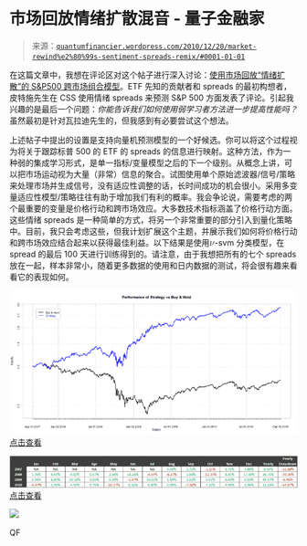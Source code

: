 <!--yml

分类：未分类

日期：2024-05-18 14:01:05

-->

# 市场回放情绪扩散混音 - 量子金融家

> 来源：[`quantumfinancier.wordpress.com/2010/12/20/market-rewind%e2%80%99s-sentiment-spreads-remix/#0001-01-01`](https://quantumfinancier.wordpress.com/2010/12/20/market-rewind%e2%80%99s-sentiment-spreads-remix/#0001-01-01)

在这篇文章中，我想在评论区对这个帖子进行深入讨论：[使用市场回放“情绪扩散”的 S&P500 跨市场组合模型](http://cssanalytics.wordpress.com/2010/09/19/creating-an-ensemble-intermarket-spy-model-with-etf-rewinds-sentiment-spreads/)。ETF 先知的贡献者和 spreads 的最初构想者，皮特施先生在 CSS 使用情绪 spreads 来预测 S&P 500 方面发表了评论。引起我兴趣的是最后一个问题：*你能告诉我们如何使用弱学习者方法进一步提高性能吗？* 虽然最初是针对瓦拉迪先生的，但我感到有必要尝试这个想法。

上述帖子中提出的设置是支持向量机预测模型的一个好候选。你可以将这个过程视为将关于跟踪标普 500 的 ETF 的 spreads 的信息进行映射。这种方法，作为一种弱的集成学习形式，是单一指标/变量模型之后的下一个级别。从概念上讲，可以把市场运动视为大量（非常）信息的聚合。试图使用单个原始滤波器/信号/策略来处理市场并生成信号，没有适应性调整的话，长时间成功的机会很小。采用多变量适应性模型/策略往往有助于增加我们有利的概率。我会争论说，需要考虑的两个最重要的变量是价格行动和跨市场效应。大多数技术指标涵盖了价格行动方面。这些情绪 spreads 是一种简单的方式，将另一个非常重要的部分引入到量化策略中。目前，我只会考虑这些，但我计划扩展这个主题，并展示我们如何将价格行动和跨市场效应结合起来以获得最佳利益。以下结果是使用![\nu](img/06708148c2c0571651f5805389590ab7.png)-svm 分类模型，在 spread 的最后 100 天进行训练得到的。请注意，由于我想把所有的七个 spreads 放在一起，样本非常小，随着更多数据的使用和日内数据的测试，将会很有趣来看看它的表现如何。

![](img/ebfa7a1c58985e4f43cbdab71a2fd0fb.png "sentimentspread") [点击查看](https://quantumfinancier.wordpress.com/wp-content/uploads/2010/12/sentimentspread.png)

![](img/4b51a5772e67b689689e6b50e75f73cb.png "sentimentspread - restable") [点击查看](https://quantumfinancier.wordpress.com/wp-content/uploads/2010/12/sentimentspread-restable.png)

![](https://quantumfinancier.wordpress.com/wp-content/uploads/2010/12/sentimentspread-res.png)

QF
